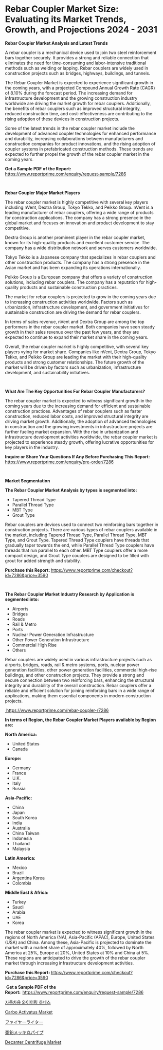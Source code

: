 <p><h1>Rebar Coupler Market Size: Evaluating its Market Trends, Growth, and Projections 2024 - 2031</h1></p><p><strong>Rebar Coupler Market Analysis and Latest Trends</strong></p>
<p><p>A rebar coupler is a mechanical device used to join two steel reinforcement bars together securely. It provides a strong and reliable connection that eliminates the need for time-consuming and labor-intensive traditional methods such as welding or lapping. Rebar couplers are widely used in construction projects such as bridges, highways, buildings, and tunnels.</p><p>The Rebar Coupler Market is expected to experience significant growth in the coming years, with a projected Compound Annual Growth Rate (CAGR) of 8.10% during the forecast period. The increasing demand for infrastructure development and the growing construction industry worldwide are driving the market growth for rebar couplers. Additionally, the benefits of rebar couplers such as improved structural integrity, reduced construction time, and cost-effectiveness are contributing to the rising adoption of these devices in construction projects.</p><p>Some of the latest trends in the rebar coupler market include the development of advanced coupler technologies for enhanced performance and durability, increasing collaborations between manufacturers and construction companies for product innovations, and the rising adoption of coupler systems in prefabricated construction methods. These trends are expected to further propel the growth of the rebar coupler market in the coming years.</p></p>
<p><strong>Get a Sample PDF of the Report:&nbsp;</strong> <a href="https://www.reportprime.com/enquiry/request-sample/7286">https://www.reportprime.com/enquiry/request-sample/7286</a></p>
<p>&nbsp;</p>
<p><strong>Rebar Coupler Major Market Players</strong></p>
<p><p>The rebar coupler market is highly competitive with several key players including nVent, Dextra Group, Tokyo Tekko, and Peikko Group. nVent is a leading manufacturer of rebar couplers, offering a wide range of products for construction applications. The company has a strong presence in the global market and focuses on innovation and product development to stay competitive.</p><p>Dextra Group is another prominent player in the rebar coupler market, known for its high-quality products and excellent customer service. The company has a wide distribution network and serves customers worldwide.</p><p>Tokyo Tekko is a Japanese company that specializes in rebar couplers and other construction products. The company has a strong presence in the Asian market and has been expanding its operations internationally.</p><p>Peikko Group is a European company that offers a variety of construction solutions, including rebar couplers. The company has a reputation for high-quality products and sustainable construction practices.</p><p>The market for rebar couplers is projected to grow in the coming years due to increasing construction activities worldwide. Factors such as urbanization, infrastructure development, and government initiatives for sustainable construction are driving the demand for rebar couplers.</p><p>In terms of sales revenue, nVent and Dextra Group are among the top performers in the rebar coupler market. Both companies have seen steady growth in their sales revenue over the past few years, and they are expected to continue to expand their market share in the coming years.</p><p>Overall, the rebar coupler market is highly competitive, with several key players vying for market share. Companies like nVent, Dextra Group, Tokyo Tekko, and Peikko Group are leading the market with their high-quality products and strong customer relationships. The future growth of the market will be driven by factors such as urbanization, infrastructure development, and sustainability initiatives.</p></p>
<p>&nbsp;</p>
<p><strong>What Are The Key Opportunities For Rebar Coupler Manufacturers?</strong></p>
<p><p>The rebar coupler market is expected to witness significant growth in the coming years due to the increasing demand for efficient and sustainable construction practices. Advantages of rebar couplers such as faster construction, reduced labor costs, and improved structural integrity are driving market growth. Additionally, the adoption of advanced technologies in construction and the growing investments in infrastructure projects are further fueling market expansion. With the rise in urbanization and infrastructure development activities worldwide, the rebar coupler market is projected to experience steady growth, offering lucrative opportunities for key players in the industry.</p></p>
<p><strong>Inquire or Share Your Questions If Any Before Purchasing This Report:</strong> <a href="https://www.reportprime.com/enquiry/pre-order/7286">https://www.reportprime.com/enquiry/pre-order/7286</a></p>
<p>&nbsp;</p>
<p><strong>Market Segmentation</strong></p>
<p><strong>The Rebar Coupler Market Analysis by types is segmented into:</strong></p>
<p><ul><li>Tapered Thread Type</li><li>Parallel Thread Type</li><li>MBT Type</li><li>Grout Type</li></ul></p>
<p><p>Rebar couplers are devices used to connect two reinforcing bars together in construction projects. There are various types of rebar couplers available in the market, including Tapered Thread Type, Parallel Thread Type, MBT Type, and Grout Type. Tapered Thread Type couplers have threads that gradually taper towards the end, while Parallel Thread Type couplers have threads that run parallel to each other. MBT Type couplers offer a more compact design, and Grout Type couplers are designed to be filled with grout for added strength and stability.</p></p>
<p><strong>Purchase this Report:&nbsp;</strong><a href="https://www.reportprime.com/checkout?id=7286&price=3590">https://www.reportprime.com/checkout?id=7286&price=3590</a></p>
<p>&nbsp;</p>
<p><strong>The Rebar Coupler Market Industry Research by Application is segmented into:</strong></p>
<p><ul><li>Airports</li><li>Bridges</li><li>Roads</li><li>Rail & Metro</li><li>Ports</li><li>Nuclear Power Generation Infrastructure</li><li>Other Power Generation Infrastructure</li><li>Commercial High Rise</li><li>Others</li></ul></p>
<p><p>Rebar couplers are widely used in various infrastructure projects such as airports, bridges, roads, rail & metro systems, ports, nuclear power generation facilities, other power generation facilities, commercial high-rise buildings, and other construction projects. They provide a strong and secure connection between two reinforcing bars, enhancing the structural integrity and durability of the overall construction. Rebar couplers offer a reliable and efficient solution for joining reinforcing bars in a wide range of applications, making them essential components in modern construction projects.</p></p>
<p><a href="https://www.reportprime.com/rebar-coupler-r7286">&nbsp;https://www.reportprime.com/rebar-coupler-r7286</a></p>
<p><strong>In terms of Region, the Rebar Coupler Market Players available by Region are:</strong></p>
<p>
    <p> <strong> North America: </strong>
        <ul>
            <li>United States</li>
            <li>Canada</li>
        </ul>
        </p> 
    <p> <strong> Europe: </strong>
        <ul>
            <li>Germany</li>
            <li>France</li>
            <li>U.K.</li>
            <li>Italy</li>
            <li>Russia</li>
        </ul>
        </p> 
    <p> <strong> Asia-Pacific: </strong>
        <ul>
            <li>China</li>
            <li>Japan</li>
            <li>South Korea</li>
            <li>India</li>
            <li>Australia</li>
            <li>China Taiwan</li>
            <li>Indonesia</li>
            <li>Thailand</li>
            <li>Malaysia</li>
        </ul>
        </p> 
    <p> <strong> Latin America: </strong>
        <ul>
            <li>Mexico</li>
            <li>Brazil</li>
            <li>Argentina Korea</li>
            <li>Colombia</li>
        </ul>
        </p> 
    <p> <strong> Middle East & Africa: </strong>
        <ul>
            <li>Turkey</li>
            <li>Saudi</li>
            <li>Arabia</li>
            <li>UAE</li>
            <li>Korea</li>
        </ul>
    </p>
    </p>
<p><p>The rebar coupler market is expected to witness significant growth in the regions of North America (NA), Asia-Pacific (APAC), Europe, United States (USA) and China. Among these, Asia-Pacific is projected to dominate the market with a market share of approximately 40%, followed by North America at 25%, Europe at 20%, United States at 10% and China at 5%. These regions are anticipated to drive the growth of the rebar coupler market through increasing infrastructure development activities.</p></p>
<p><strong>Purchase this Report: </strong><a href="https://www.reportprime.com/checkout?id=7286&price=3590">https://www.reportprime.com/checkout?id=7286&price=3590</a></p>
<p>&nbsp;<strong>Get a Sample PDF of the Report:&nbsp;&nbsp;</strong><a href="https://www.reportprime.com/enquiry/request-sample/7286">https://www.reportprime.com/enquiry/request-sample/7286</a></p>
<p><strong></strong></p>
<p><p><a href="https://medium.com/@jerrodhilll/%EC%9E%90%EB%8F%99%EC%B0%A8%EC%9A%A9-%EC%99%80%EC%9D%B4%EC%96%B4%EB%A7%81-%ED%95%98%EB%84%A4%EC%8A%A4-%EC%8B%9C%EC%9E%A5-%EC%A1%B0%EC%82%AC-%EB%B3%B4%EA%B3%A0%EC%84%9C-2024%EB%85%84%EB%B6%80%ED%84%B0-2031%EB%85%84%EA%B9%8C%EC%A7%80%EC%9D%98-%EC%97%AD%EC%82%AC%EC%99%80-%EC%98%88%EC%B8%A1-f9064ec36dfd">자동차용 와이어링 하네스</a></p><p><a href="https://www.linkedin.com/pulse/carbo-activatus-market-research-report-unlocks-analysis-aodgc?trackingId=q5%2FJkGpURNtpXDtrpmv48Q%3D%3D">Carbo Activatus Market</a></p><p><a href="https://medium.com/@davidowell8/2024%E5%B9%B4%E3%81%8B%E3%82%892031%E5%B9%B4%E3%81%BE%E3%81%A7%E3%81%AE%E6%9C%9F%E9%96%93%E3%81%AE%E7%81%AB%E3%81%8A%E3%81%93%E3%81%97%E5%B8%82%E5%A0%B4%E5%88%86%E6%9E%90%E3%81%A8%E3%82%B5%E3%82%A4%E3%82%BA%E4%BA%88%E6%B8%AC-071d3f4c39e2">ファイヤーライター</a></p><p><a href="https://medium.com/@mad.jake/%E3%82%B9%E3%82%BA%E3%83%A1%E3%83%83%E3%82%AD%E4%B8%B8%E3%83%91%E3%82%A4%E3%83%97%E5%B8%82%E5%A0%B4-%E5%B8%82%E5%A0%B4%E6%88%90%E9%95%B7%E7%8E%87-%E5%B8%82%E5%A0%B4%E3%83%88%E3%83%AC%E3%83%B3%E3%83%89-%E6%88%90%E9%95%B7%E6%88%A6%E7%95%A5%E3%81%AB%E5%AF%BE%E3%81%99%E3%82%8B%E6%B4%9E%E5%AF%9F-837669608d03">亜鉛メッキ丸パイプ</a></p><p><a href="https://github.com/jsmusil/Market-Research-Report-List-2/blob/main/decanter-centrifuge-market.md">Decanter Centrifuge Market</a></p></p>